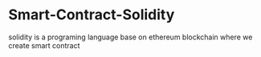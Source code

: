 # Smart-Contract-Solidity
solidity is a programing language base on ethereum blockchain where we create smart contract
